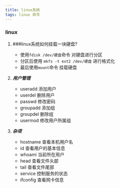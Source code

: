 ```yaml
---
title: linux系统
tags: linux 命令
---
```


### linux  



<!--more-->




1. ###linux系统如何挂载一块硬盘?

	- 使用`fdisk /dev/硬盘`命令 对硬盘进行分区
	- 分区后使用 `mkfs -t ext2 /dev/硬盘` 进行格式化
	- 最后使用`mount`命令 挂载硬盘  
2. ***用户管理***
	- useradd 添加用户
	- userdel 删除用户
	- passwd 修改密码
	- groupadd 添加组
	- groupdel 删除组
	- usermod 修改用户所属组
3. ***杂项***
	- hostname 查看本机用户名
	- id 查看用户的基本信息
	- whoami 当前所在用户
	- head 查看文件头部
	- tail 查看文件尾部
	- service 控制服务的状态
	- ifconfig 查看网卡信息
